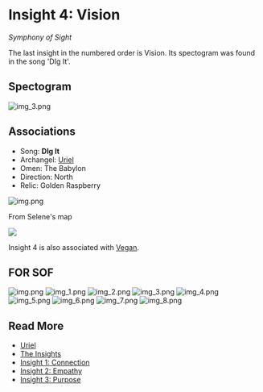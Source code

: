 # Insight 4: Vision
*Symphony of Sight*

The last insight in the numbered order is Vision. Its spectogram was found in the song 'DIg It'.

## Spectogram

![img_3.png](../../Resources/lore/insights/vision/vision_spectogram.png)

## Associations

- Song: **DIg It**
- Archangel: [Uriel](../characters/uriel)
- Omen: The Babylon
- Direction: North
- Relic: Golden Raspberry

![img.png](../../Resources/lore/insights/vision/vision-selenes-map.png)

From Selene's map

![](../../Resources/characters/band-cards.png)

Insight 4 is also associated with [Vegan](../characters/vegan.md).

## FOR SOF

![img.png](../../Resources/lore/insights/vision/img.png)
![img_1.png](../../Resources/lore/insights/vision/img_1.png)
![img_2.png](../../Resources/lore/insights/vision/img_2.png)
![img_3.png](../../Resources/lore/insights/vision/img_3.png)
![img_4.png](../../Resources/lore/insights/vision/img_4.png)
![img_5.png](../../Resources/lore/insights/vision/img_5.png)
![img_6.png](../../Resources/lore/insights/vision/img_6.png)
![img_7.png](../../Resources/lore/insights/vision/img_7.png)
![img_8.png](../../Resources/lore/insights/vision/img_8.png)

## Read More

- [Uriel](../characters/uriel)
- [The Insights](insights)
- [Insight 1: Connection](insight1-connection)
- [Insight 2: Empathy](insight2-empathy)
- [Insight 3: Purpose](insight3-purpose)
